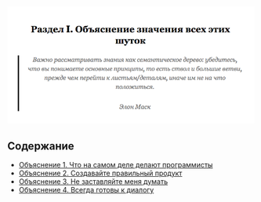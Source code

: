 ![](https://github.com/devSchacht/Eat-the-World/blob/master/PART-I/PART-I.png)

## Содержание
* [Объяснение 1. Что на самом деле делают программисты](Explanation-1)
* [Объяснение 2. Создавайте правильный продукт](Explanation-2)
* [Объяснение 3. Не заставляйте меня думать](Explanation-3)
* [Объяснение 4. Всегда готовы к диалогу](Explanation-4)